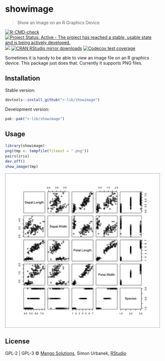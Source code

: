 


# showimage

> Show an Image on an R Graphics Device

<!-- badges: start -->
[![R-CMD-check](https://github.com/r-lib/showimage/actions/workflows/R-CMD-check.yaml/badge.svg)](https://github.com/r-lib/showimage/actions/workflows/R-CMD-check.yaml)
[![Project Status: Active - The project has reached a stable, usable state and is being actively developed.](https://www.repostatus.org/badges/latest/active.svg)](https://www.repostatus.org/#active)
[![](https://www.r-pkg.org/badges/version/showimage)](https://www.r-pkg.org/pkg/showimage)
[![CRAN RStudio mirror downloads](https://cranlogs.r-pkg.org/badges/showimage)](https://www.r-pkg.org/pkg/showimage)
[![Codecov test coverage](https://codecov.io/gh/r-lib/showimage/branch/main/graph/badge.svg)](https://app.codecov.io/gh/r-lib/showimage?branch=main)
<!-- badges: end -->

Sometimes it is handy to be able to view an image file on an
R graphics device. This package just does that. Currently it supports
PNG files.

## Installation

Stable version:


```r
devtools::install_github("r-lib/showimage")
```

Development version:


```r
pak::pak("r-lib/showimage")
```

## Usage


```r
library(showimage)
png(tmp <- tempfile(fileext = ".png"))
pairs(iris)
dev.off()
show_image(tmp)
```

![plot of chunk screenshot](./screenshot-1.png)

## License

GPL-2 | GPL-3 © [Mango Solutions](https://github.com/mangothecat),
Simon Urbanek, [RStudio](https://github.com/rstudio)
